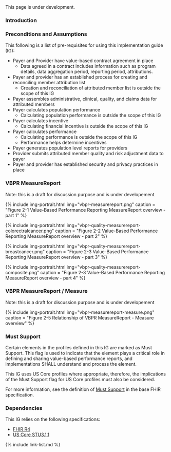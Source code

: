 
<div class="bg-info" markdown="1">
This page is under development.
</div>

### Introduction

### Preconditions and Assumptions

This following is a list of pre-requisites for using this implementation guide (IG):
- Payer and Provider have value-based contract agreement in place
    - Data agreed in a contract includes information such as program details, data aggregation period, reporting period, attributions.
- Payer and provider has an established process for creating and reconciling member attribution list
    - Creation and reconciliation of attributed member list is outside the scope of this IG
- Payer assembles administrative, clinical, quality, and claims data for attributed members
- Payer calculates population performance
    -  Calculating population performance is outside the scope of this IG
- Payer calculates incentive
    - Calculating financial incentive is outside the scope of this IG
- Payer calculates performance
    - Calculating performance is outside the scope of this IG
    - Performance helps determine incentives
- Payer generates population level reports for providers
- Provider submits attributed member quality and risk adjustment data to payer  
- Payer and provider has established security and privacy practices in place

### VBPR MeasureReport

Note: this is a draft for discussion purpose and is under developement

{% include img-portrait.html img="vbpr-measurereport.png" caption = "Figure 2-1 Value-Based Performance Reporting MeasureReport overview - part 1" %}

{% include img-portrait.html img="vbpr-quality-measurereport-colorectralcancer.png" caption = "Figure 2-2 Value-Based Performance Reporting MeasureReport overview - part 2" %}

{% include img-portrait.html img="vbpr-quality-measurereport-breastcancer.png" caption = "Figure 2-3 Value-Based Performance Reporting MeasureReport overview - part 3" %}

{% include img-portrait.html img="vbpr-quality-measurereport-composite.png" caption = "Figure 2-3 Value-Based Performance Reporting MeasureReport overview - part 4" %}

### VBPR MeasureReport / Measure

Note: this is a draft for discussion purpose and is under developement

{% include img-portrait.html img="vbpr-measurereport-measure.png" caption = "Figure 2-5 Relationship of VBPR MeasureReport - Measure overview" %}


### Must Support
Certain elements in the profiles defined in this IG are marked as Must Support. This flag is used to indicate that the element plays a critical role in defining and sharing value-based performance reports, and implementations SHALL understand and process the element.

This IG uses US Core profiles where appropriate, therefore, the implications of the Must Support flag for US Core profiles must also be considered.

For more information, see the definition of [Must Support](http://hl7.org/fhir/R4/conformance-rules.html#mustSupport) in the base FHIR specification.

### Dependencies

This IG relies on the following specifications:
- [FHIR R4](http://hl7.org/fhir/R4/)
- [US Core STU3.1.1](http://hl7.org/fhir/us/core/STU3.1.1)

{% include link-list.md %}
